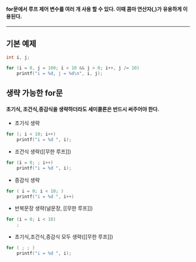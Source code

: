 #### for문에서 루프 제어 변수를 여러 개 사용 할 수 있다. 이때 콤마 연산자(,)가 유용하게 이용된다. ####
___
## 기본 예제 ##
```c
int i, j;

for (i = 0, j = 100; i < 10 && j > 0; i++, j /= 10)
	printf("i = %d, j = %d\n", i, j);
```

## 생략 가능한 for문 ##
#### 초기식, 조건식,증감식을 생략하더라도 세미콜론은 반드시 써주어야 한다. ####
- 초기식 생략
```c
for (; i < 10; i++)
	printf("i = %d ", i);
```

- 조건식 생략([[무한 루프]])
```c
for (i = 0; ; i++)
	printf("i = %d ", i);
```

- 증감식 생략
```c
for ( i = 0; i < 10; )
	printf("i = %d ", i++)
```

- 반복문장 생략(널문장, [[무한 루프]])
```c
for (i = 0; i < 10)
	;
```

- 초기식,조건식,증감식 모두 생략([[무한 루프]])
```c
for ( ; ; )
	printf("i = %d ", i);
```

